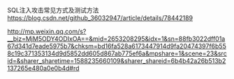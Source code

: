 SQL注入攻击常见方式及测试方法
https://blog.csdn.net/github_36032947/article/details/78442189

http://mp.weixin.qq.com/s?__biz=MjM5ODY4ODIxOA==&mid=2653208295&idx=1&sn=88fb3022dff01a67d341d7eade5975b7&chksm=bd16fa528a6173447914d9fa20474397f6b558c19c371353134d9d5852dd605d867ab775ef6a&mpshare=1&scene=23&srcid=&sharer_sharetime=1588235660109&sharer_shareid=6b4b42a26b513b2137265e480a0e0b4d#rd